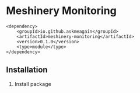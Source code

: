 # Meshinery Monitoring

    <dependency>
        <groupId>io.github.askmeagain</groupId>
        <artifactId>meshinery-monitoring</artifactId>
        <version>0.1.0</version>
        <type>module</type>
    </dependency>

## Installation

1. Install package
